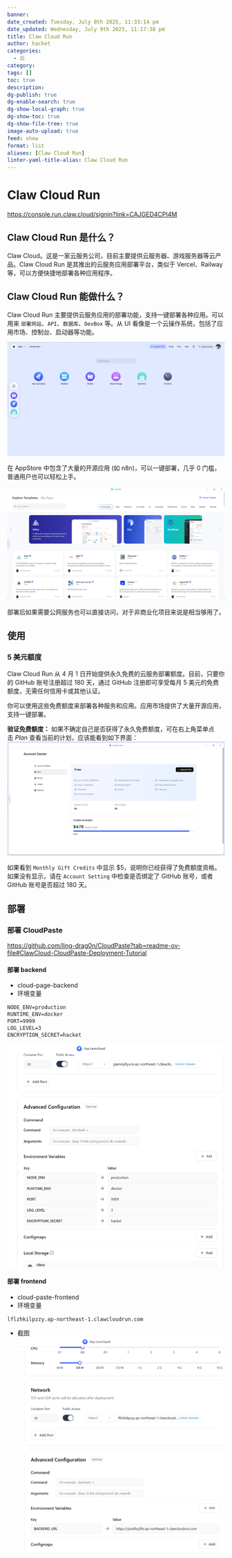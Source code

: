 ```yaml
---
banner: 
date_created: Tuesday, July 8th 2025, 11:33:14 pm
date_updated: Wednesday, July 9th 2025, 11:17:38 pm
title: Claw Cloud Run
author: hacket
categories:
  - 云
category: 
tags: []
toc: true
description: 
dg-publish: true
dg-enable-search: true
dg-show-local-graph: true
dg-show-toc: true
dg-show-file-tree: true
image-auto-upload: true
feed: show
format: list
aliases: [Claw Cloud Run]
linter-yaml-title-alias: Claw Cloud Run
---
```


# Claw Cloud Run

<https://console.run.claw.cloud/signin?link=CAJGED4CPI4M>

## Claw Cloud Run 是什么？

Claw Cloud。这是一家云服务公司，目前主要提供云服务器、游戏服务器等云产品。Claw Cloud Run 是其推出的云服务应用部署平台，类似于 Vercel、Railway 等，可以方便快捷地部署各种应用程序。

## Claw Cloud Run 能做什么？

Claw Cloud Run 主要提供云服务应用的部署功能，支持一键部署各种应用。可以用来 `部署网站`、`API`、`数据库`、`DevBox` 等。从 UI 看像是一个云操作系统，包括了应用市场、控制台、启动器等功能。

![20250708233801542](https://raw.githubusercontent.com/hacket/ObsidianOSS/master/obsidian/20250709230633396.png)

在 AppStore 中包含了大量的开源应用 (如 n8n)，可以一键部署，几乎 0 门槛，普通用户也可以轻松上手。

![20250708234150563](https://raw.githubusercontent.com/hacket/ObsidianOSS/master/obsidian/20250709230633399.png)

部署后如果需要公网服务也可以直接访问，对于非商业化项目来说是相当够用了。

## 使用

### 5 美元额度

Claw Cloud Run 从 4 月 1 日开始提供永久免费的云服务部署额度。目前，只要你的 GitHub 账号注册超过 180 天，通过 GitHub 注册即可享受每月 5 美元的免费额度，无需任何信用卡或其他认证。

你可以使用这些免费额度来部署各种服务和应用。应用市场提供了大量开源应用，支持一键部署。

**验证免费额度：**
如果不确定自己是否获得了永久免费额度，可在右上角菜单点击 _Plan_ 查看当前的计划，应该能看到如下界面：
![20250708234509162](https://raw.githubusercontent.com/hacket/ObsidianOSS/master/obsidian/20250709230633400.png)

如果看到 `Monthly Gift Credits` 中显示 $5，说明你已经获得了免费额度资格。如果没有显示，请在 `Account Setting` 中检查是否绑定了 GitHub 账号，或者 GitHub 账号是否超过 180 天。

## 部署

### 部署 CloudPaste

<https://github.com/ling-drag0n/CloudPaste?tab=readme-ov-file#ClawCloud-CloudPaste-Deployment-Tutorial>

#### 部署 backend

- cloud-page-backend
- 环境变量

```
NODE_ENV=production
RUNTIME_ENV=docker
PORT=9999
LOG_LEVEL=3
ENCRYPTION_SECRET=hacket
```

![20250709005228749](https://raw.githubusercontent.com/hacket/ObsidianOSS/master/obsidian/20250709230633401.png)

#### 部署 frontend

- cloud-paste-frontend
- 环境变量

```
lflzhkilpzzy.ap-northeast-1.clawcloudrun.com
```

- 截图
![20250709005620335](https://raw.githubusercontent.com/hacket/ObsidianOSS/master/obsidian/20250709230633402.png)
